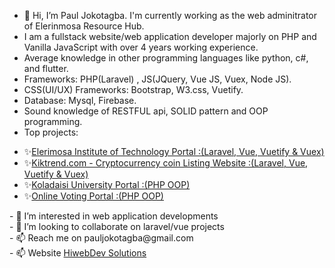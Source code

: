 - 👋 Hi, I’m Paul Jokotagba. I'm currently working as the web adminitrator of Elerinmosa Resource Hub.
-  I am a fullstack website/web application developer majorly on PHP and Vanilla JavaScript with over 4 years working experience.
-  Average knowledge in other programming languages like python, c#, and flutter.
-  Frameworks: PHP(Laravel) , JS(JQuery, Vue JS, Vuex, Node JS).
-  CSS(UI/UX) Frameworks: Bootstrap, W3.css, Vuetify.
-  Database: Mysql, Firebase.
-  Sound knowledge of RESTFUL api, SOLID pattern and OOP programming.
-  Top projects: 
  <ul>
  <li>✨<a href="https://eit.edu.ng">Elerimosa Institute of Technology Portal :(Laravel, Vue, Vuetify & Vuex)</a></li>
  <li>✨<a href="https://kiktrend.com">Kiktrend.com - Cryptocurrency coin Listing Website  :(Laravel, Vue, Vuetify & Vuex)</a></li>
   <li>✨<a href="https://kduportal.com.ng">Koladaisi University Portal  :(PHP OOP)</a></li>
    <li>✨<a href="https://lesvas.com">Online Voting Portal :(PHP OOP)</a></li>
  </ul>
- 👀 I’m interested in web application developments<br>
- 💞️ I’m looking to collaborate on laravel/vue projects<br>
- 📫 Reach me on pauljokotagba@gmail.com<br>
- 📫 Website <a href="https://hiwebdevsolutions.com">HiwebDev Solutions</a>

<!---
kingjokes/kingjokes is a ✨ special ✨ repository because its `README.md` (this file) appears on your GitHub profile.
You can click the Preview link to take a look at your changes.
--->
